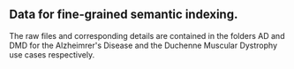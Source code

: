 ## Data for fine-grained semantic indexing.

The raw files and corresponding details are contained in the folders AD and DMD for the Alzheimrer's Disease and the Duchenne Muscular Dystrophy use cases respectively.
